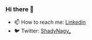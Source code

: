 ### Hi there 👋

- 📫 How to reach me: [Linkedin](https://www.linkedin.com/in/shadynagy/)
- 🐦 Twitter: [ShadyNagy_](https://twitter.com/ShadyNagy_)

<!--
**ShadyNagy/ShadyNagy** is a ✨ _special_ ✨ repository because its `README.md` (this file) appears on your GitHub profile.

Here are some ideas to get you started:

- 🔭 I’m currently working on ...
- 🌱 I’m currently learning ...
- 👯 I’m looking to collaborate on ...
- 🤔 I’m looking for help with ...
- 💬 Ask me about ...
- 📫 How to reach me: ...
- 😄 Pronouns: ...
- ⚡ Fun fact: ...
-->
